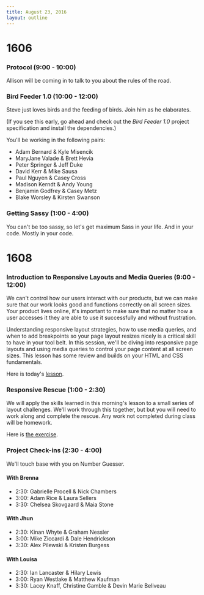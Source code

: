 ```yaml
---
title: August 23, 2016
layout: outline
---
```


# 1606

### Protocol (9:00 - 10:00)

Allison will be coming in to talk to you about the rules of the road.

### Bird Feeder 1.0 (10:00 - 12:00)

Steve just loves birds and the feeding of birds. Join him as he elaborates.

(If you see this early, go ahead and check out the _Bird Feeder 1.0_ project specification and install the dependencies.)

You'll be working in the following pairs:

* Adam Bernard & Kyle Misencik
* MaryJane Valade & Brett Hevia
* Peter Springer & Jeff Duke
* David Kerr & Mike Sausa
* Paul Nguyen & Casey Cross
* Madison Kerndt & Andy Young
* Benjamin Godfrey & Casey Metz
* Blake Worsley & Kirsten Swanson

### Getting Sassy (1:00 - 4:00)

You can't be too sassy, so let's get maximum Sass in your life. And in your code. Mostly in your code.

# 1608

### Introduction to Responsive Layouts and Media Queries (9:00 - 12:00)

We can't control how our users interact with our products, but we can make sure that our work looks good and functions correctly on all screen sizes. Your product lives online, it's important to make sure that no matter how a user accesses it they are able to use it successfully and without frustration.

Understanding responsive layout strategies, how to use media queries, and when to add breakpoints so your page layout resizes nicely is a critical skill to have in your tool belt. In this session, we'll be diving into responsive page layouts and using media queries to control your page content at all screen sizes. This lesson has some review and builds on your HTML and CSS fundamentals.

Here is today's [lesson][repo].

[repo]: https://github.com/turingschool-examples/intro-to-responsive

### Responsive Rescue (1:00 - 2:30)

We will apply the skills learned in this morning's lesson to a small series of layout challenges. We'll work through this together, but but you will need to work along and complete the rescue. Any work not completed during class will be homework.

Here is [the exercise](https://github.com/turingschool-examples/responsive-layout-challenges).

### Project Check-ins (2:30 - 4:00)

We'll touch base with you on Number Guesser.

#### With Brenna

* 2:30: Gabrielle Procell & Nick Chambers
* 3:00: Adam Rice & Laura Sellers
* 3:30: Chelsea Skovgaard & Maia Stone

#### With Jhun

* 2:30: Kinan Whyte & Graham Nessler
* 3:00: Mike Ziccardi & Dale Hendrickson
* 3:30: Alex Pilewski & Kristen Burgess

#### With Louisa

* 2:30: Ian Lancaster & Hilary Lewis
* 3:00: Ryan Westlake & Matthew Kaufman
* 3:30: Lacey Knaff, Christine Gamble & Devin Marie Beliveau
